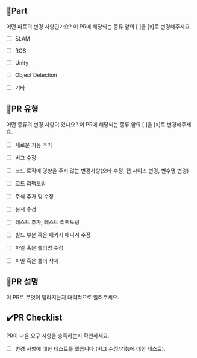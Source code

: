 ## 📌Part
어떤 파트의 변경 사항인가요? 이 PR에 해당되는 종류 앞의 [ ]을 [x]로 변경해주세요.

- [ ] SLAM
- [ ] ROS
- [ ] Unity
- [ ] Object Detection
- [ ] 기타



## 🔎PR 유형
어떤 종류의 변경 사항이 있나요? 이 PR에 해당되는 종류 앞의 [ ]을 [x]로 변경해주세요.

- [ ] 새로운 기능 추가
- [ ] 버그 수정
- [ ] 코드 로직에 영향을 주지 않는 변경사항(오타 수정, 탭 사이즈 변경, 변수명 변경)
- [ ] 코드 리팩토링
- [ ] 주석 추가 및 수정
- [ ] 문서 수정
- [ ] 테스트 추가, 테스트 리팩토링
- [ ] 빌드 부분 혹은 패키지 매니저 수정
- [ ] 파일 혹은 폴더명 수정
- [ ] 파일 혹은 폴더 삭제



## 📑PR 설명
이 PR로 무엇이 달라지는지 대략적으로 알려주세요.



## ✔️PR Checklist
PR이 다음 요구 사항을 충족하는지 확인하세요.

- [ ] 변경 사항에 대한 테스트를 했습니다.(버그 수정/기능에 대한 테스트).

